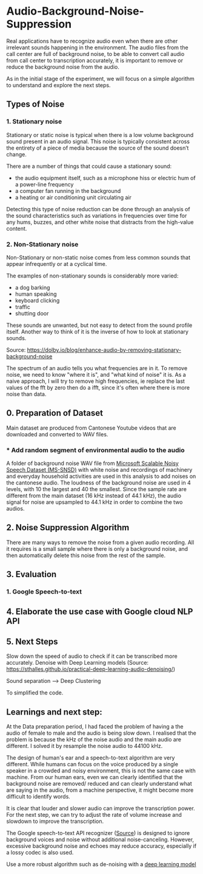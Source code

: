 # Audio-Background-Noise-Suppression

Real applications have to recognize audio even when there are other irrelevant sounds happening in the environment.  The audio files from the call center are full of background noise, to be able to convert call audio from call center to transcription accurately, it is important to remove or reduce the background noise from the audio.  

As in the initial stage of the experiment, we will focus on a simple algorithm to understand and explore the next steps.  


## Types of Noise

### 1. Stationary noise
Stationary or static noise is typical when there is a low volume background sound present in an audio signal. This noise is typically consistent across the entirety of a piece of media because the source of the sound doesn’t change.

There are a number of things that could cause a stationary sound:

* the audio equipment itself, such as a microphone hiss or electric hum of a power-line frequency
* a computer fan running in the background
* a heating or air conditioning unit circulating air

Detecting this type of noise reduction can be done through an analysis of the sound characteristics such as variations in frequencies over time for any hums, buzzes, and other white noise that distracts from the high-value content.

### 2. Non-Stationary noise
Non-Stationary or non-static noise comes from less common sounds that appear infrequently or at a cyclical time.

The examples of non-stationary sounds is considerably more varied:

* a dog barking
* human speaking
* keyboard clicking
* traffic
* shutting door 

These sounds are unwanted, but not easy to detect from the sound profile itself. Another way to think of it is the inverse of how to look at stationary sounds.

Source: https://dolby.io/blog/enhance-audio-by-removing-stationary-background-noise

The spectrum of an audio tells you what frequencies are in it. To remove noise, we need to know  "where it is", and "what kind of noise" it is. As a naive approach, I will try to remove high frequencies, ie replace the last values of the fft by zero then do a ifft, since it's often where there is more noise than data.

## 0. Preparation of Dataset
Main dataset are produced from Cantonese Youtube videos that are downloaded and converted to WAV files.  

### * Add random segment of environmental audio to the audio
A folder of background noise WAV file from [Microsoft Scalable Noisy Speech Dataset (MS-SNSD)](https://github.com/microsoft/MS-SNSD) with white noise and recordings of machinery and everyday household activities are used in this analysis to add noises on the cantonese audio. The loudness of the background noise are used in 4 levels, with 10 the largest and 40 the smallest. 
Since the sample rate are different from the main dataset (16 kHz instead of 44.1 kHz), the audio signal for noise are upsampled to 44.1 kHz in order to combine the two audios. 

## 2. Noise Suppression Algorithm
There are many ways to remove the noise from a given audio recording. All it requires is a small sample where there is only a background noise, and then automatically delete this noise from the rest of the sample.




## 3. Evaluation
  ### 1. Google Speech-to-text


## 4. Elaborate the use case with Google cloud NLP API

## 5. Next Steps


Slow down the speed of audio to check if it can be transcribed more accurately. 
Denoise with Deep Learning models (Source: https://sthalles.github.io/practical-deep-learning-audio-denoising/)

Sound separation --> Deep Clustering 

To simplified the code. 



## Learnings and next step:
At the Data preparation period, I had faced the problem of having a the audio of female to male and the audio is being slow down. I realised that the problem is because the kHz of the noise audio and the main audio are different. I solved it by resample the noise audio to 44100 kHz.

The design of human's ear and a speech-to-text algorithm are very different. While humans can focus on the voice produced by a single speaker in a crowded and noisy environment, this is not the same case with machine. From our human ears, even we can clearly identified that the background noise are removed/ reduced and can clearly understand what are saying in the audio, from a machine perspective, it might become more difficult to identify words. 

It is clear that louder and slower audio can improve the transcription power. For the next step, we can try to adjust the rate of volume increase and slowdown to improve the transcription. 

The Google speech-to-text API recognizer ([Source](https://cloud.google.com/speech-to-text/docs/best-practices)) is designed to ignore background voices and noise without additional noise-canceling. However, excessive background noise and echoes may reduce accuracy, especially if a lossy codec is also used.

Use a more robust algorithm such as de-noising with a [deep learning model](https://sthalles.github.io/practical-deep-learning-audio-denoising/)



